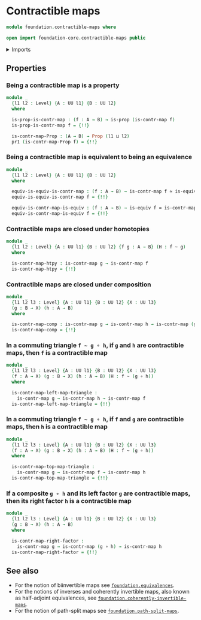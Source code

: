 # Contractible maps

```agda
module foundation.contractible-maps where

open import foundation-core.contractible-maps public
```

<details><summary>Imports</summary>

```agda
open import foundation.dependent-pair-types
open import foundation.equivalences
open import foundation.logical-equivalences
open import foundation.truncated-maps
open import foundation.universe-levels

open import foundation-core.function-types
open import foundation-core.homotopies
open import foundation-core.propositions
open import foundation-core.truncation-levels
```

</details>

## Properties

### Being a contractible map is a property

```agda
module _
  {l1 l2 : Level} {A : UU l1} {B : UU l2}
  where

  is-prop-is-contr-map : (f : A → B) → is-prop (is-contr-map f)
  is-prop-is-contr-map f = {!!}

  is-contr-map-Prop : (A → B) → Prop (l1 ⊔ l2)
  pr1 (is-contr-map-Prop f) = {!!}
```

### Being a contractible map is equivalent to being an equivalence

```agda
module _
  {l1 l2 : Level} {A : UU l1} {B : UU l2}
  where

  equiv-is-equiv-is-contr-map : (f : A → B) → is-contr-map f ≃ is-equiv f
  equiv-is-equiv-is-contr-map f = {!!}

  equiv-is-contr-map-is-equiv : (f : A → B) → is-equiv f ≃ is-contr-map f
  equiv-is-contr-map-is-equiv f = {!!}
```

### Contractible maps are closed under homotopies

```agda
module _
  {l1 l2 : Level} {A : UU l1} {B : UU l2} {f g : A → B} (H : f ~ g)
  where

  is-contr-map-htpy : is-contr-map g → is-contr-map f
  is-contr-map-htpy = {!!}
```

### Contractible maps are closed under composition

```agda
module _
  {l1 l2 l3 : Level} {A : UU l1} {B : UU l2} {X : UU l3}
  (g : B → X) (h : A → B)
  where

  is-contr-map-comp : is-contr-map g → is-contr-map h → is-contr-map (g ∘ h)
  is-contr-map-comp = {!!}
```

### In a commuting triangle `f ~ g ∘ h`, if `g` and `h` are contractible maps, then `f` is a contractible map

```agda
module _
  {l1 l2 l3 : Level} {A : UU l1} {B : UU l2} {X : UU l3}
  (f : A → X) (g : B → X) (h : A → B) (H : f ~ (g ∘ h))
  where

  is-contr-map-left-map-triangle :
    is-contr-map g → is-contr-map h → is-contr-map f
  is-contr-map-left-map-triangle = {!!}
```

### In a commuting triangle `f ~ g ∘ h`, if `f` and `g` are contractible maps, then `h` is a contractible map

```agda
module _
  {l1 l2 l3 : Level} {A : UU l1} {B : UU l2} {X : UU l3}
  (f : A → X) (g : B → X) (h : A → B) (H : f ~ (g ∘ h))
  where

  is-contr-map-top-map-triangle :
    is-contr-map g → is-contr-map f → is-contr-map h
  is-contr-map-top-map-triangle = {!!}
```

### If a composite `g ∘ h` and its left factor `g` are contractible maps, then its right factor `h` is a contractible map

```agda
module _
  {l1 l2 l3 : Level} {A : UU l1} {B : UU l2} {X : UU l3}
  (g : B → X) (h : A → B)
  where

  is-contr-map-right-factor :
    is-contr-map g → is-contr-map (g ∘ h) → is-contr-map h
  is-contr-map-right-factor = {!!}
```

## See also

- For the notion of biinvertible maps see
  [`foundation.equivalences`](foundation.equivalences.md).
- For the notions of inverses and coherently invertible maps, also known as
  half-adjoint equivalences, see
  [`foundation.coherently-invertible-maps`](foundation.coherently-invertible-maps.md).
- For the notion of path-split maps see
  [`foundation.path-split-maps`](foundation.path-split-maps.md).

